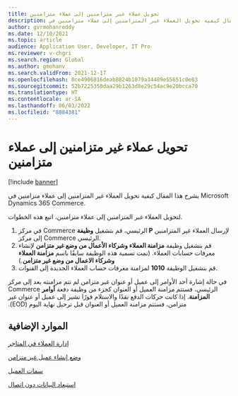 ```yaml
---
title: تحويل عملاء غير متزامنين إلى عملاء متزامنين
description: يشرح هذا المقال كيفية تحويل العملاء غير المتزامنين إلى عملاء متزامنين في Microsoft Dynamics 365 Commerce.
author: gvrmohanreddy
ms.date: 12/10/2021
ms.topic: article
audience: Application User, Developer, IT Pro
ms.reviewer: v-chgri
ms.search.region: Global
ms.author: gmohanv
ms.search.validFrom: 2021-12-17
ms.openlocfilehash: 0ce4906816deab8824b1079a34489e55651c0e03
ms.sourcegitcommit: 52b7225350daa29b1263d8e29c54ac9e20bcca70
ms.translationtype: HT
ms.contentlocale: ar-SA
ms.lasthandoff: 06/03/2022
ms.locfileid: "8884381"
---
```

# <a name="convert-asynchronous-customers-to-synchronous-customers"></a>تحويل عملاء غير متزامنين إلى عملاء متزامنين

[!include [banner](includes/banner.md)]

يشرح هذا المقال كيفية تحويل العملاء غير المتزامنين إلى عملاء متزامنين في Microsoft Dynamics 365 Commerce.

لتحويل العملاء غير المتزامنين إلى عملاء متزامنين، اتبع هذه الخطوات.

1. في مركز Commerce الرئيسي، قم بتشغيل **وظيفة P** لإرسال العملاء غير المتزامنين إلى مركز Commerce الرئيسي.
1. قم بتشغيل وظيفة **مزامنة العملاء وشركاء الأعمال من وضع غير متزامن** لإنشاء معرفات حسابات العملاء. (تمت تسمية هذه الوظيفة سابقًا باسم **مزامنة العملاء وشركاء الاعمال من وضع غير متزامن**.)
1. قم بتشغيل الوظيفة **1010** لمزامنة معرفات حساب العملاء الجديدة إلى القنوات.

في حالة إشارة أحد الأوامر إلى عميل أو عنوان غير متزامن لم تتم مزامنته بعد إلى مركز Commerce الرئيسي، فستتم مزامنة العميل أو العنوان كجزء من وظيفة دفعة **أوامر المزامنة**. إذا كانت حركات الدفع نقدًا والاستلام فورًا‬‬‏‫ تشير إلى عميل أو عنوان غير متزامن، فستتم مزامنة العميل أو العنوان قبل ترحيل نهاية اليوم (EOD).

## <a name="additional-resources"></a>الموارد الإضافية

[إدارة العملاء في المتاجر](customer-mgmt-stores.md)

[وضع إنشاء عميل غير متزامن](async-customer-mode.md)

[سمات العميل](dev-itpro/customer-attributes.md)

[استبعاد البيانات دون اتصال](dev-itpro/implementation-considerations-cdx.md#offline-data-exclusion)

